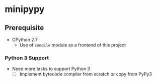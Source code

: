 # minipypy

## Prerequisite

- CPython 2.7
  - Use of `compile` module as a frontend of this project

### Python 3 Support

- Need more tasks to support Python 3
  - [ ] Implement bytecode compiler from scratch or copy from PyPy3
